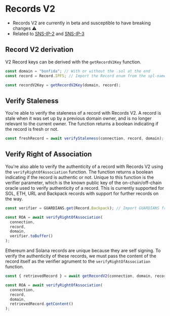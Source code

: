 # Records V2

- Records V2 are currently in beta and susceptible to have breaking changes ⚠️
- Related to [SNS-IP-2](https://github.com/Bonfida/sns-ip/blob/master/proposals/sns-ip-2.md) and [SNS-IP-3](https://github.com/Bonfida/sns-ip/blob/master/proposals/sns-ip-3.md)

## Record V2 derivation

V2 Record keys can be derived with the `getRecordV2Key` function.

```js
const domain = "bonfida"; // With or without the .sol at the end
const record = Record.IPFS; // Import the Record enum from the spl-name-service library

const recordV2Key = getRecordV2Key(domain, record);
```

## Verify Staleness

You're able to verify the staleness of a record with Records V2. A record is stale when it was set up by a previous domain owner, and is no longer relevant to the current owner. The function returns a boolean indicating if the record is fresh or not.

```js
const freshRecord = await verifyStaleness(connection, record, domain);
```

## Verify Right of Association

You're also able to verify the authenticity of a record with Records V2 using the `verifyRightOfAssociation` function. The function returns a boolean indicating if the record is authentic or not. Unique to this function is the verifier parameter, which is the known public key of the on-chain/off-chain oracle used to verify authenticity of a record. This is currently supported for SOL, ETH, URL and Backpack records with support for further records on the way.

```js
const verifier = GUARDIANS.get(Record.Backpack); // Import GUARDIANS from the spl-name-service library

const ROA = await verifyRightOfAssociation(
  connection,
  record,
  domain,
  verifier.toBuffer()
);
```

Ethereum and Solana records are unique because they are self signing. To verify the authenticity of these records, we must pass the content of the record itself as the verifier agrument to the `verifyRightOfAssociation` function.

```js
const { retrievedRecord } = await getRecordV2(connection, domain, record); // Import getRecordV2 from the spl-name-service library

const ROA = await verifyRightOfAssociation(
  connection,
  record,
  domain,
  retrievedRecord.getContent()
);
```
